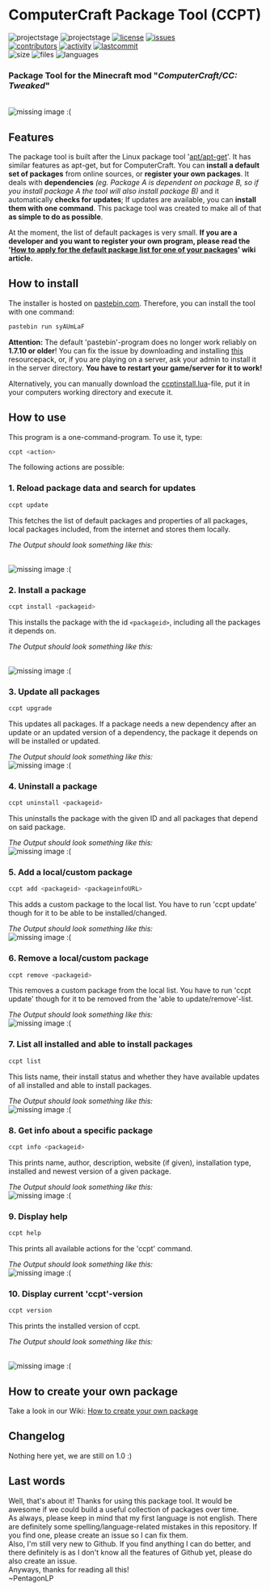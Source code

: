 # ComputerCraft Package Tool (CCPT)

![projectstage](https://img.shields.io/badge/project%20stage-alpha-yellow)
![projectstage](https://img.shields.io/badge/version-1.0-yellow)
[![license](https://img.shields.io/github/license/PentagonLP/ccpt)](https://github.com/PentagonLP/ccpt/blob/main/LICENSE)
[![issues](https://img.shields.io/github/issues/PentagonLP/ccpt)](https://github.com/PentagonLP/ccpt/issues)<br>
[![contributors](https://img.shields.io/github/contributors/PentagonLP/ccpt)](https://github.com/PentagonLP/ccpt/graphs/contributors)
[![activity](https://img.shields.io/github/commit-activity/m/PentagonLP/ccpt)](https://github.com/PentagonLP/ccpt/commits/main)
[![lastcommit](https://img.shields.io/github/last-commit/PentagonLP/ccpt)](https://github.com/PentagonLP/ccpt/commits/main)<br>
![size](https://img.shields.io/github/languages/code-size/PentagonLP/ccpt)
![files](https://img.shields.io/github/directory-file-count/PentagonLP/ccpt)
![languages](https://img.shields.io/github/languages/count/PentagonLP/ccpt)<br>

### Package Tool for the Minecraft mod "*ComputerCraft/CC: Tweaked*"  

<br><img
    alt="missing image :("
    src="https://raw.githubusercontent.com/PentagonLP/ccpt/main/img/social-preview.gif"
/><br>

## Features

The package tool is built after the Linux package tool '[apt/apt-get](https://salsa.debian.org/apt-team/apt)'. It has similar features as apt-get, but for ComputerCraft. You can **install a default set of packages** from online sources, or **register your own packages**. It deals with **dependencies** *(eg. Package A is dependent on package B, so if you install package A the tool will also install package B)* and it automatically **checks for updates**; If updates are available, you can **install them with one command**. This package tool was created to make all of that **as simple to do as possible**.<br>

At the moment, the list of default packages is very small. **If you are a developer and you want to register your own program, please read the '[How to apply for the default package list for one of your packages](https://github.com/PentagonLP/ccpt/wiki/How-to-apply-for-the-default-package-list-for-one-of-your-packages)' wiki article.**

## How to install

The installer is hosted on [pastebin.com](https://pastebin.com). Therefore, you can install the tool with one command:

```bash
pastebin run syAUmLaF
```

**Attention:** The default 'pastebin'-program does no longer work reliably on **1.7.10 or older**! You can fix the issue by downloading and installing [this](https://github.com/SquidDev-CC/FAQBot-CC/raw/786214ba08d8ccc7cbd11eb1d921e82327dee9a8/etc/cc-pastebin-fix.zip) resourcepack, or, if you are playing on a server, ask your admin to install it in the server directory. **You have to restart your game/server for it to work!**  

Alternatively, you can manually download the [ccptinstall.lua](https://github.com/PentagonLP/ccpt/blob/main/ccptinstall.lua)-file, put it in your computers working directory and execute it.

## How to use

This program is a one-command-program. To use it, type:

```bash
ccpt <action>
```

The following actions are possible:  

### **1. Reload package data and search for updates**  

```bash
ccpt update
```

This fetches the list of default packages and properties of all packages, local packages included, from the internet and stores them locally.  

*The Output should look something like this:*

<br><img
    alt="missing image :("
    src="https://raw.githubusercontent.com/PentagonLP/ccpt/main/img/ccpt_update.png"
/><br>

### **2. Install a package**

```bash
ccpt install <packageid>
```

This installs the package with the id `<packageid>`, including all the packages it depends on.  

*The Output should look something like this:*

<br><img
    alt="missing image :("
    src="https://raw.githubusercontent.com/PentagonLP/ccpt/main/img/ccpt_install.png"
/><br>

### **3. Update all packages**  

```bash
ccpt upgrade
```

This updates all packages. If a package needs a new dependency after an update or an updated version of a dependency, the package it depends on will be installed or updated.  

*The Output should look something like this:*
<br><img
    alt="missing image :("
    src="https://raw.githubusercontent.com/PentagonLP/ccpt/main/img/ccpt_upgrade.png"
/><br>

### **4. Uninstall a package**  

```bash
ccpt uninstall <packageid>
```

This uninstalls the package with the given ID and all packages that depend on said package.  

*The Output should look something like this:*
<br><img
    alt="missing image :("
    src="https://raw.githubusercontent.com/PentagonLP/ccpt/main/img/ccpt_uninstall.png"
/><br>

### **5. Add a local/custom package**

```bash
ccpt add <packageid> <packageinfoURL>
```

This adds a custom package to the local list. You have to run 'ccpt update' though for it to be able to be installed/changed.  

*The Output should look something like this:*
<br><img
    alt="missing image :("
    src="https://raw.githubusercontent.com/PentagonLP/ccpt/main/img/ccpt_add.png"
/><br>

### **6. Remove a local/custom package**

```bash
ccpt remove <packageid>
```

This removes a custom package from the local list. You have to run 'ccpt update' though for it to be removed from the 'able to update/remove'-list.  

*The Output should look something like this:*
<br><img
    alt="missing image :("
    src="https://raw.githubusercontent.com/PentagonLP/ccpt/main/img/ccpt_remove.png"
/><br>

### **7. List all installed and able to install packages**

```bash
ccpt list
```

This lists name, their install status and whether they have available updates of all installed and able to install packages.  

*The Output should look something like this:*
<br><img
    alt="missing image :("
    src="https://raw.githubusercontent.com/PentagonLP/ccpt/main/img/ccpt_list.png"
/><br>

### **8. Get info about a specific package**

```bash
ccpt info <packageid>
```

This prints name, author, description, website (if given), installation type, installed and newest version of a given package.  

*The Output should look something like this:*
<br><img
    alt="missing image :("
    src="https://raw.githubusercontent.com/PentagonLP/ccpt/main/img/ccpt_info.png"
/><br>

### **9. Display help**

```bash
ccpt help
```

This prints all available actions for the 'ccpt' command.  

*The Output should look something like this:*
<br><img
    alt="missing image :("
    src="https://raw.githubusercontent.com/PentagonLP/ccpt/main/img/ccpt_help.png"
/><br>

### **10. Display current 'ccpt'-version**

```bash
ccpt version
```

This prints the installed version of ccpt.  

*The Output should look something like this:*

<br><img
    alt="missing image :("
    src="https://raw.githubusercontent.com/PentagonLP/ccpt/main/img/ccpt_version.png"
/><br>

## How to create your own package

Take a look in our Wiki: [How to create your own package](https://github.com/PentagonLP/ccpt/wiki/Create-your-own-package)

## Changelog

 Nothing here yet, we are still on 1.0 :)

## Last words

Well, that's about it! Thanks for using this package tool. It would be awesome if we could build a useful collection of packages over time.  
As always, please keep in mind that my first language is not english. There are definitely some spelling/language-related mistakes in this repository. If you find one, please create an issue so I can fix them.  
Also, I'm still very new to Github. If you find anything I can do better, and there definitely is as I don't know all the features of Github yet, please do also create an issue.  
Anyways, thanks for reading all this!  
~PentagonLP
